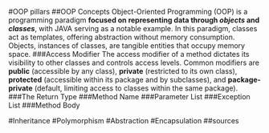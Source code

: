 #OOP pillars
##OOP Concepts
Object-Oriented Programming (OOP) is a programming paradigm **focused on representing data through _objects_ and _classes_**, with JAVA serving as a notable example. In this paradigm, classes act as templates, offering abstraction without memory consumption. Objects, instances of classes, are tangible entities that occupy memory space.
###Access Modifier
The access modifier of a method dictates its visibility to other classes and controls access levels. Common modifiers are **public** (accessible by any class), **private** (restricted to its own class), **protected** (accessible within its package and by subclasses), and **package-private** (default, limiting access to classes within the same package).
###The Return Type
###Method Name
###Parameter List
###Exception List
###Method Body





#Inheritance
#Polymorphism
#Abstraction
#Encapsulation
##sources

